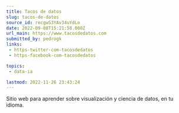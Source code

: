 ```yaml
---
title: Tacos de datos
slug: tacos-de-datos
source_id: recgwS3YAv34uYdLo
date: 2022-09-08T15:21:58.000Z
url_main: https://www.tacosdedatos.com
submitted_by: pedrogk
links: 
 - https-twitter-com-tacosdedatos
 - https-facebook-com-tacosdedatos

topics: 
 - data-ia

lastmod: 2022-11-26 23:43:24
---
```


Sitio web para aprender sobre visualización y ciencia de datos, en tu idioma.

